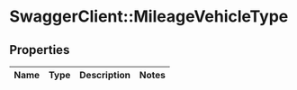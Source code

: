 # SwaggerClient::MileageVehicleType

## Properties
Name | Type | Description | Notes
------------ | ------------- | ------------- | -------------

